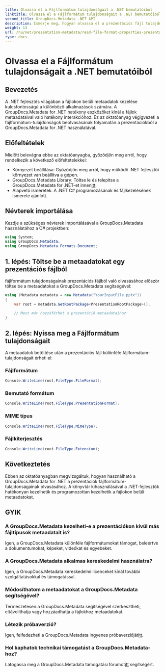 ```yaml
---
title: Olvassa el a Fájlformátum tulajdonságait a .NET bemutatóiból
linktitle: Olvassa el a Fájlformátum tulajdonságait a .NET bemutatóiból
second_title: GroupDocs.Metadata .NET API
description: Ismerje meg, hogyan olvassa el a prezentációs fájl tulajdonságait .NET-ben a GroupDocs.Metadata használatával. A fájlformátum részleteinek programozott elérése.
weight: 13
url: /hu/net/presentation-metadata/read-file-format-properties-presentations/
type: docs
---
```

# Olvassa el a Fájlformátum tulajdonságait a .NET bemutatóiból

## Bevezetés
A .NET fejlesztés világában a fájlokon belüli metaadatok kezelése kulcsfontosságú a különböző alkalmazások számára. A GroupDocs.Metadata for .NET hatékony eszközöket kínál a fájlok metaadataival való hatékony interakcióhoz. Ez az oktatóanyag végigvezeti a fájlformátum-tulajdonságok beolvasásának folyamatán a prezentációkból a GroupDocs.Metadata for .NET használatával.
## Előfeltételek
Mielőtt belevágna ebbe az oktatóanyagba, győződjön meg arról, hogy rendelkezik a következő előfeltételekkel:
- Környezet beállítása: Győződjön meg arról, hogy működő .NET fejlesztői környezet van beállítva a gépen.
-  GroupDocs.Metadata Library: Töltse le és telepítse a GroupDocs.Metadata for .NET-et innen[itt](https://releases.groupdocs.com/metadata/net/).
- Alapvető ismeretek: A .NET C# programozásának és fájlkezelésének ismerete ajánlott.

## Névterek importálása
Kezdje a szükséges névterek importálásával a GroupDocs.Metadata használatához a C# projektben:
```csharp
using System;
using GroupDocs.Metadata;
using GroupDocs.Metadata.Formats.Document;
```
## 1. lépés: Töltse be a metaadatokat egy prezentációs fájlból
fájlformátum tulajdonságainak prezentációs fájlból való olvasásához először töltse be a metaadatokat a GroupDocs.Metadata segítségével:
```csharp
using (Metadata metadata = new Metadata("YourInputFile.pptx"))
{
    var root = metadata.GetRootPackage<PresentationRootPackage>();
    
    // Most már hozzáférhet a prezentáció metaadataihoz
}
```
## 2. lépés: Nyissa meg a Fájlformátum tulajdonságait
A metaadatok betöltése után a prezentációs fájl különféle fájlformátum-tulajdonságait érheti el:
### Fájlformátum
```csharp
Console.WriteLine(root.FileType.FileFormat);
```
### Bemutató formátum
```csharp
Console.WriteLine(root.FileType.PresentationFormat);
```
### MIME típus
```csharp
Console.WriteLine(root.FileType.MimeType);
```
### Fájlkiterjesztés
```csharp
Console.WriteLine(root.FileType.Extension);
```

## Következtetés
Ebben az oktatóanyagban megvizsgáltuk, hogyan használható a GroupDocs.Metadata for .NET a prezentációk fájlformátum-tulajdonságainak olvasásához. A könyvtár kihasználásával a .NET-fejlesztők hatékonyan kezelhetik és programozottan kezelhetik a fájlokon belüli metaadatokat.

## GYIK
### A GroupDocs.Metadata kezelheti-e a prezentációkon kívül más fájltípusok metaadatait is?
Igen, a GroupDocs.Metadata különféle fájlformátumokat támogat, beleértve a dokumentumokat, képeket, videókat és egyebeket.
### A GroupDocs.Metadata alkalmas kereskedelmi használatra?
Igen, a GroupDocs.Metadata kereskedelmi licenceket kínál további szolgáltatásokkal és támogatással.
### Módosíthatom a metaadatokat a GroupDocs.Metadata segítségével?
Természetesen a GroupDocs.Metadata segítségével szerkesztheti, eltávolíthatja vagy hozzáadhatja a fájlokhoz metaadatokat.
### Létezik próbaverzió?
 Igen, felfedezheti a GroupDocs.Metadata ingyenes próbaverzióját[itt](https://releases.groupdocs.com/).
### Hol kaphatok technikai támogatást a GroupDocs.Metadata-hoz?
 Látogassa meg a GroupDocs.Metadata támogatási fórumot[itt](https://forum.groupdocs.com/c/metadata/14) segítségért.